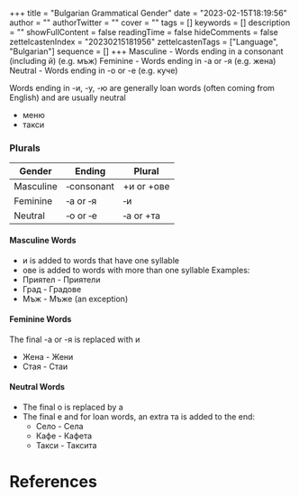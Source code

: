 +++
title = "Bulgarian Grammatical Gender"
date = "2023-02-15T18:19:56"
author = ""
authorTwitter = ""
cover = ""
tags = []
keywords = []
description = ""
showFullContent = false
readingTime = false
hideComments = false
zettelcastenIndex = "20230215181956"
zettelcastenTags = ["Language", "Bulgarian"]
sequence = []
+++
Masculine - Words ending in a consonant (including й) (e.g. мъж)
Feminine - Words ending in -а or -я (e.g. жена)
Neutral - Words ending in -о or -е (e.g. куче)

Words ending in -и, -у, -ю are generally loan words (often coming from English) and are usually neutral

* меню
* такси

### Plurals

|Gender|Ending|Plural|
|------|------|------|
|Masculine|‑consonant|+и or +ове|
|Feminine|‑а or ‑я|‑и|
|Neutral|‑о or ‑е|‑a or +та|

#### Masculine Words

* и is added to words that have one syllable
* ове is added to words with more than one syllable
  Examples:
* Приятел - Приятели
* Град - Градове
* Мъж - Мъже (an exception)

#### Feminine Words

The final -а or -я is replaced with и

* Жена - Жени
* Стая - Стаи

#### Neutral Words

* The final о is replaced by а
* The final e and for loan words, an extra та is added to the end:
  * Село - Села
  * Кафе - Кафета
  * Такси - Таксита

# References
